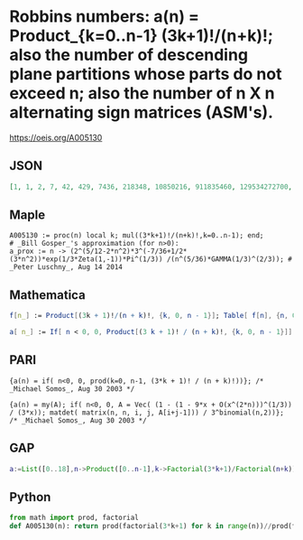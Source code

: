 # Robbins numbers: a\(n\) \= Product\_\{k\=0\.\.n\-1\} \(3k\+1\)\!/\(n\+k\)\!; also the number of descending plane partitions whose parts do not exceed n; also the number of n X n alternating sign matrices \(ASM's\)\.
https://oeis.org/A005130
## JSON
```JSON
[1, 1, 2, 7, 42, 429, 7436, 218348, 10850216, 911835460, 129534272700, 31095744852375, 12611311859677500, 8639383518297652500, 9995541355448167482000, 19529076234661277104897200, 64427185703425689356896743840, 358869201916137601447486156417296]
```
## Maple
```Maple
A005130 := proc(n) local k; mul((3*k+1)!/(n+k)!,k=0..n-1); end;
# _Bill Gosper_'s approximation (for n>0):
a_prox := n -> (2^(5/12-2*n^2)*3^(-7/36+1/2*(3*n^2))*exp(1/3*Zeta(1,-1))*Pi^(1/3)) /(n^(5/36)*GAMMA(1/3)^(2/3)); # _Peter Luschny_, Aug 14 2014
```
## Mathematica
```Mathematica
f[n_] := Product[(3k + 1)!/(n + k)!, {k, 0, n - 1}]; Table[ f[n], {n, 0, 17}] (* _Robert G. Wilson v_, Jul 15 2004 *)
```
```Mathematica
a[ n_] := If[ n < 0, 0, Product[(3 k + 1)! / (n + k)!, {k, 0, n - 1}]]; (* _Michael Somos_, May 06 2015 *)
```
## PARI
```PARI
{a(n) = if( n<0, 0, prod(k=0, n-1, (3*k + 1)! / (n + k)!))}; /* _Michael Somos_, Aug 30 2003 */
```
```PARI
{a(n) = my(A); if( n<0, 0, A = Vec( (1 - (1 - 9*x + O(x^(2*n)))^(1/3)) / (3*x)); matdet( matrix(n, n, i, j, A[i+j-1])) / 3^binomial(n,2))}; /* _Michael Somos_, Aug 30 2003 */
```
## GAP
```GAP
a:=List([0..18],n->Product([0..n-1],k->Factorial(3*k+1)/Factorial(n+k)));; Print(a); # _Muniru A Asiru_, Jan 02 2019
```
## Python
```Python
from math import prod, factorial
def A005130(n): return prod(factorial(3*k+1) for k in range(n))//prod(factorial(n+k) for k in range(n)) # _Chai Wah Wu_, Feb 02 2022
```
